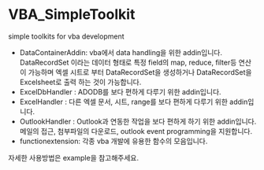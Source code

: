 # VBA_SimpleToolkit
simple toolkits for vba development

* DataContainerAddin: vba에서 data handling을 위한 addin입니다. DataRecordSet 이라는 데이터 형태로 
특정 field의 map, reduce, filter등 연산이 가능하며 엑셀 시트로 부터 DataRecordSet을 생성하거나 DataRecordSet을 Excelsheet로 출력 하는 것이 가능합니다.
* ExcelDbHandler : ADODB를 보다 편하게 다루기 위한 addin입니다.
* ExcelHandler : 다른 엑셀 문서, 시트, range를 보다 편하게 다루기 위한 addin입니다.
* OutlookHandler : Outlook과 연동한 작업을 보다 편하게 하기 위한 addin입니다. 메일의 접근, 첨부파일의 다운로드, outlook event programming을 지원합니다.
* functionextension: 각종 vba 개발에 유용한 함수의 모음입니다.

자세한 사용방법은 example을 참고해주세요.
